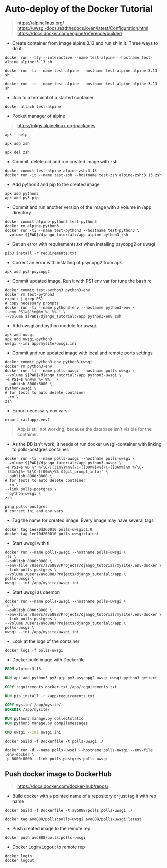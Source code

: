 # Auto-deploy of the Docker Tutorial
> https://alpinelinux.org/
> <br/>https://uwsgi-docs.readthedocs.io/en/latest/Configuration.html
> <br/>https://docs.docker.com/engine/reference/builder/

* Create container from image alpine:3.13 and run sh in it. Three ways to do it:
```shell
docker run --tty --interactive --name test-alpine --hostname test-alpine alpine:3.13 sh
```
```shell
docker run -ti --name test-alpine --hostname test-alpine alpine:3.13 sh
```
```shell
docker run -it --name test-alpine --hostname test-alpine alpine:3.13 sh
```
* Join to a terminal of a started container
```shell
docker attach test-alpine
```
* Pocket manager of alpine
>https://pkgs.alpinelinux.org/packages
```shell
apk --help
```
```shell
apk add zsh
```
```shell
apk del zsh
```
* Commit, delete old and run created image with zsh
```shell
docker commit test-alpine alpine-zsh:3.13
docker run -it --name test-zsh --hostname test-zsh alpine-zsh:3.13 zsh
```
* Add python3 and pip to the created image
```shell
apk add python3
apk add py3-pip
```
* Commit and run another version of the image with a volume in /app directory
```shell
docker commit alpine-python3 test-python3
docker rm alpine-python3
docker run -ti --name test-python3 --hostname test-python3 \
--volume ${PWD}/django_tutorial:/app alpine-python3 zsh
```
* Get an error with requirements.txt when installing psycopg2 or uwsgi
```shell
pip3 install -r requirements.txt
```
* Correct an error with installing of psycopg2 from apk
```shell
apk add py3-psycopg2
```
* Commit updated image. Run it with PS1 env var for tune the bash rc
```shell
docker commit test-python3 python3-env
docker rm test-python3
export | grep PS1
# copy necessary prompts
docker run -ti --name python3-env --hostanme python3-env \
--env PS1=$'%n@%m %~ %% ' \
--volume ${PWD}/django_tutorial:/app python3-env zsh
```
* Add uwsgi and python module for uwsgi.
```shell
apk add uwsgi
apk add uwsgi-python3
uwsgi --ini app/mysite/uwsgi.ini
```
* Commit and run updated image with local and remote ports settings
```shell
docker commit python3-env python3-uwsgi
docker rm python3-env
docker run -ti --name polls-uwsgi --hostname polls-uwsgi \
--volume ${PWD}/django_tutorial:/app python3-uwsgi \
-e PS1=$'%n@%m %~ %% ' \
--publish 8000:8000 \
python-uwsgi \
# for tests to auto delete container
--rm \ 
zsh
```
* Export necessary env vars
```shell
export cat(app/.env)
```
> App is still not working, because the database isn't visible for the container.
* As the DB isn't work, it needs ot run docker uwsgi-container 
  with linking to polls-postgres container.
```shell
docker run -ti --name polls-uwsgi --hostname polls-uwsgi \
--volume ${PWD}/django_tutorial:/app python3-uwsgi \
-e PS1=$'%D %* %{\C-[[31m%}%n%{\C-[[00m%}@%{\C-[[36m%}%m %{\C-[[33m%}%~ %{\C-[[00m%}%% $(git_prompt_info)' \
- publish 8000:8000 \
# for tests to auto delete container
--rm \ 
--link polls-postgres \
- python-uwsgi \
zsh
```
```shell
ping polls-postgres
# correct ini and env vars
```
* Tag the name for created image. Every image may have several tags 
```shell
docker tag 1ee70d260010 polls-uwsgi:1.0
docker tag 1ee70d260010 polls-uwsgi:latest
```
* Start uwsgi with ti
```shell
docker run --name polls-uwsgi --hostname polls-uwsgi \
-ti \
--publish 8000:8000 \
--env-file /Users/avo888/Projects/django_tutorial/mysite/.env-docker \
--link polls-postgres \
--volume /Users/avo888/Projects/django_tutorial:/app \
polls-uwsgi \
uwsgi --ini /app/mysite/uwsgi.ini
```
* Start uwsgi as daemon
```shell
docker run --name polls-uwsgi --hostname polls-uwsgi \
-d \
--publish 8000:8000 \
--env-file /Users/avo888/Projects/django_tutorial/mysite/.env-docker \
--link polls-postgres \
--volume /Users/avo888/Projects/django_tutorial:/app \
polls-uwsgi \
uwsgi --ini /app/mysite/uwsgi.ini
```
* Look at the logs of the container
```shell
docker logs -f polls-uwsgi
```
* Docker build image with Dockerfile
```dockerfile
FROM alpine:3.13

RUN apk add python3 py3-pip py3-psycopg2 uwsgi uwsgi-python3 gettext

COPY requirements_docker.txt /app/requirements.txt

RUN pip install -r /app/requirements.txt

COPY mysite/ /app/mysite/
WORKDIR /app/mysite/

RUN python3 manage.py collectstatic
RUN python3 manage.py compilemessages

CMD uwsgi --ini uwsgi.ini
```
```shell
docker build -f Dockerfile -t polls-uwsgi ./
```
```shell
docker run -d --name polls-uwsgi --hostname polls-uwsgi --env-file .env-docker \
-p 8000:8000 --link polls-postgres polls-uwsgi
```
## Push docker image to DockerHub
>https://docs.docker.com/docker-hub/repos/

* Build docker with a pointed name of a repository or just tag it with rep name
```shell
docker build -f Dockerfile -t avo888/polls:polls-uwsgi ./
```
```shell
docker tag avo888/polls:polls-uwsgi avo888/polls-uwsgi:latest
```
* Push created image to the remote rep
```shell
docker push avo888/polls:polls-uwsgi
```
* Docker Login/Logout to remote rep
```shell
docker login
docker logout
```